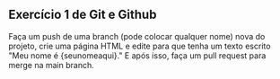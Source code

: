 ## Exercício 1 de Git e Github

Faça um push de uma branch (pode colocar qualquer nome) nova do projeto, crie uma página HTML e edite para que tenha um texto escrito "Meu nome é {seunomeaqui}." E após isso, faça um pull request para merge na main branch.
